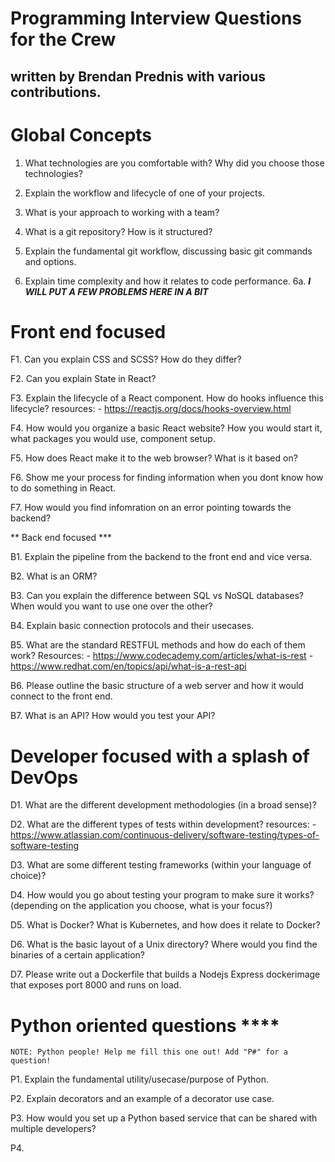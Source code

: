 # Programming Interview Questions for the Crew
## written by Brendan Prednis with various contributions.



# Global Concepts
1. What technologies are you comfortable with? Why did you choose those technologies? 

2. Explain the workflow and lifecycle of one of your projects.

3. What is your approach to working with a team? 

4. What is a git repository? How is it structured? 

5. Explain the fundamental git workflow, discussing basic git commands and options. 

6. Explain time complexity and how it relates to code performance. 
6a. ***I WILL PUT A FEW PROBLEMS HERE IN A BIT***


# Front end focused
F1. Can you explain CSS and SCSS? How do they differ? 

F2. Can you explain State in React? 

F3. Explain the lifecycle of a React component. How do hooks influence this lifecycle?
resources: 
    - https://reactjs.org/docs/hooks-overview.html

F4. How would you organize a basic React website? How you would start it, what packages you would use, component setup. 

F5. How does React make it to the web browser? What is it based on? 

F6. Show me your process for finding information when you dont know how to do something in React. 

F7. How would you find infomration on an error pointing towards the backend? 

** Back end focused ***

B1. Explain the pipeline from the backend to the front end and vice versa. 

B2. What is an ORM? 

B3. Can you explain the difference between SQL vs NoSQL databases? When would you want to use one over the other? 

B4. Explain basic connection protocols and their usecases. 

B5. What are the standard RESTFUL methods and how do each of them work?
Resources: 
    - https://www.codecademy.com/articles/what-is-rest
    - https://www.redhat.com/en/topics/api/what-is-a-rest-api

B6. Please outline the basic structure of a web server and how it would connect to the front end. 

B7. What is an API? How would you test your API? 


# Developer focused with a splash of DevOps
D1. What are the different development methodologies (in a broad sense)? 

D2. What are the different types of tests within development? 
resources:
    - https://www.atlassian.com/continuous-delivery/software-testing/types-of-software-testing

D3. What are some different testing frameworks (within your language of choice)? 

D4. How would you go about testing your program to make sure it works? (depending on the application you choose, what is your focus?) 

D5. What is Docker? What is Kubernetes, and how does it relate to Docker? 

D6. What is the basic layout of a Unix directory? Where would you find the binaries of a certain application? 

D7. Please write out a Dockerfile that builds a Nodejs Express dockerimage that exposes port 8000 and runs on load. 



# Python oriented questions **** 
`NOTE: Python people! Help me fill this one out! Add "P#" for a question!` 

P1. Explain the fundamental utility/usecase/purpose of Python. 

P2. Explain decorators and an example of a decorator use case. 

P3. How would you set up a Python based service that can be shared with multiple developers? 

P4. 